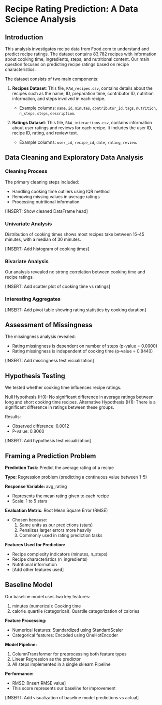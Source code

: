 # Recipe Rating Prediction: A Data Science Analysis

## Introduction
This analysis investigates recipe data from Food.com to understand and predict recipe ratings. The dataset contains 83,782 recipes with information about cooking time, ingredients, steps, and nutritional content. Our main question focuses on predicting recipe ratings based on recipe characteristics.

The dataset consists of two main components:

1. **Recipes Dataset**: This file, `RAW_recipes.csv`, contains details about the recipes such as the name, ID, preparation time, contributor ID, nutrition information, and steps involved in each recipe.
   - Example columns: `name`, `id`, `minutes`, `contributor_id`, `tags`, `nutrition`, `n_steps`, `steps`, `description`.

2. **Ratings Dataset**: This file, `RAW_interactions.csv`, contains information about user ratings and reviews for each recipe. It includes the user ID, recipe ID, rating, and review text.
   - Example columns: `user_id`, `recipe_id`, `date`, `rating`, `review`.


## Data Cleaning and Exploratory Data Analysis

### Cleaning Process
The primary cleaning steps included:
- Handling cooking time outliers using IQR method
- Removing missing values in average ratings
- Processing nutritional information

[INSERT: Show cleaned DataFrame head]

### Univariate Analysis
Distribution of cooking times shows most recipes take between 15-45 minutes, with a median of 30 minutes.

[INSERT: Add histogram of cooking times]

### Bivariate Analysis
Our analysis revealed no strong correlation between cooking time and recipe ratings.

[INSERT: Add scatter plot of cooking time vs ratings]

### Interesting Aggregates
[INSERT: Add pivot table showing rating statistics by cooking duration]

## Assessment of Missingness

The missingness analysis revealed:
- Rating missingness is dependent on number of steps (p-value = 0.0000)
- Rating missingness is independent of cooking time (p-value = 0.8440)

[INSERT: Add missingness test visualization]

## Hypothesis Testing
We tested whether cooking time influences recipe ratings.

Null Hypothesis (H0): No significant difference in average ratings between long and short cooking time recipes.
Alternative Hypothesis (H1): There is a significant difference in ratings between these groups.

Results:
- Observed difference: 0.0012
- P-value: 0.8060

[INSERT: Add hypothesis test visualization]

## Framing a Prediction Problem
**Prediction Task:** Predict the average rating of a recipe

**Type:** Regression problem (predicting a continuous value between 1-5)

**Response Variable:** avg_rating
- Represents the mean rating given to each recipe
- Scale: 1 to 5 stars

**Evaluation Metric:** Root Mean Square Error (RMSE)
- Chosen because:
  1. Same units as our predictions (stars)
  2. Penalizes larger errors more heavily
  3. Commonly used in rating prediction tasks

**Features Used for Prediction:**
- Recipe complexity indicators (minutes, n_steps)
- Recipe characteristics (n_ingredients)
- Nutritional information
- [Add other features used]

## Baseline Model
Our baseline model uses two key features:
1. minutes (numerical): Cooking time
2. calorie_quartile (categorical): Quartile categorization of calories

**Feature Processing:**
- Numerical features: Standardized using StandardScaler
- Categorical features: Encoded using OneHotEncoder

**Model Pipeline:**
1. ColumnTransformer for preprocessing both feature types
2. Linear Regression as the predictor
3. All steps implemented in a single sklearn Pipeline

**Performance:**
- RMSE: [Insert RMSE value]
- This score represents our baseline for improvement

[INSERT: Add visualization of baseline model predictions vs actual]